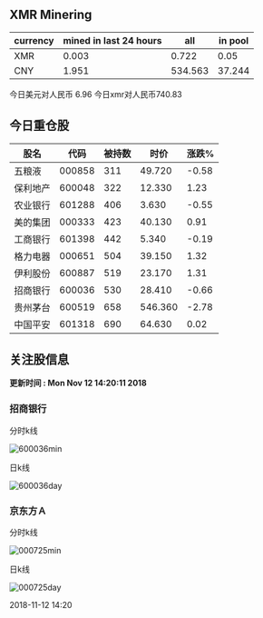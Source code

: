 ## XMR Minering

|currency|mined in last 24 hours|all|in pool|
|---|---|---|---|
|XMR|0.003|0.722|0.05|
|CNY|1.951|534.563|37.244|

今日美元对人民币 6.96	今日xmr对人民币740.83


## 今日重仓股 

|股名|代码|被持数|时价|涨跌%|
|---|---|---|---|---|
|五粮液|000858|311|49.720|-0.58|
|保利地产|600048|322|12.330|1.23|
|农业银行|601288|406|3.630|-0.55|
|美的集团|000333|423|40.130|0.91|
|工商银行|601398|442|5.340|-0.19|
|格力电器|000651|504|39.150|1.32|
|伊利股份|600887|519|23.170|1.31|
|招商银行|600036|530|28.410|-0.66|
|贵州茅台|600519|658|546.360|-2.78|
|中国平安|601318|690|64.630|0.02|

## 关注股信息
**更新时间 : Mon Nov 12 14:20:11 2018**
### 招商银行 
分时k线

![600036min](http://image.sinajs.cn/newchart/min/n/sh600036.gif)

日k线

![600036day](http://image.sinajs.cn/newchart/daily/n/sh600036.gif)

### 京东方Ａ 
分时k线

![000725min](http://image.sinajs.cn/newchart/min/n/sz000725.gif)

日k线

![000725day](http://image.sinajs.cn/newchart/daily/n/sz000725.gif)

2018-11-12 14:20